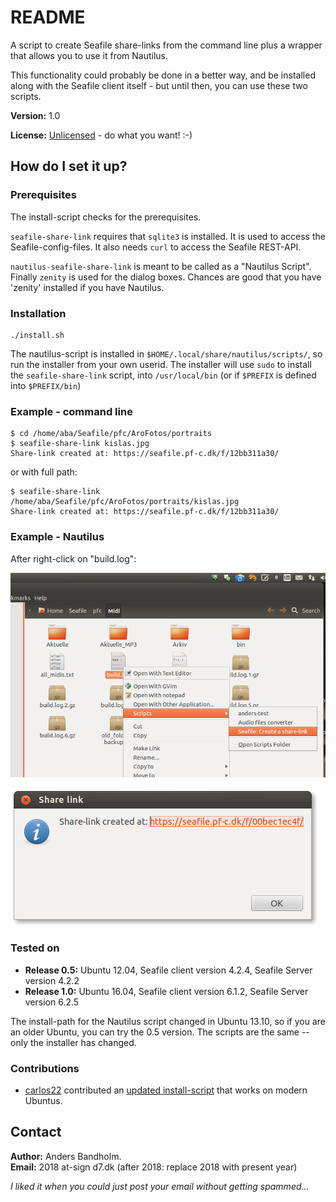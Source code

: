 README
======

A script to create Seafile share-links from the command line plus a
wrapper that allows you to use it from Nautilus.

This functionality could probably be done in a better way, and be installed
along with the Seafile client itself - but until then, you can use these two
scripts.

**Version:** 1.0

**License:** [Unlicensed](http://unlicense.org/) - do what you want! :-)


How do I set it up?
-------------------

### Prerequisites ###

The install-script checks for the prerequisites.

`seafile-share-link` requires that `sqlite3` is installed.
It is used to access the Seafile-config-files. It also needs `curl`
to access the Seafile REST-API.

`nautilus-seafile-share-link` is meant to be called as a "Nautilus Script".
Finally `zenity` is used for the dialog boxes. Chances are good that you
have 'zenity' installed if you have Nautilus.

### Installation ###

    ./install.sh

The nautilus-script is installed in `$HOME/.local/share/nautilus/scripts/`,
so run the installer from your own userid.
The installer will use `sudo` to install the `seafile-share-link` script,
into `/usr/local/bin` (or if `$PREFIX` is defined into `$PREFIX/bin`)


### Example - command line ###

    $ cd /home/aba/Seafile/pfc/AroFotos/portraits
    $ seafile-share-link kislas.jpg
    Share-link created at: https://seafile.pf-c.dk/f/12bb311a30/

or with full path:

    $ seafile-share-link /home/aba/Seafile/pfc/AroFotos/portraits/kislas.jpg
    Share-link created at: https://seafile.pf-c.dk/f/12bb311a30/


### Example - Nautilus ###

After right-click on "build.log":




![In Nautilus](README-pix/Screenshot-seafile-share-link.png)



![Result](README-pix/Screenshot-seafile-share-link-dialog.png)


### Tested on ###

  * **Release 0.5:** Ubuntu 12.04, Seafile client version 4.2.4, Seafile Server version 4.2.2
  * **Release 1.0:** Ubuntu 16.04, Seafile client version 6.1.2, Seafile Server version 6.2.5

The install-path for the Nautilus script changed in Ubuntu 13.10, so if you are an older Ubuntu, 
you can try the 0.5 version. The scripts are the same -- only the installer has changed.


### Contributions

* [carlos22](https://github.com/carlos22) contributed an 
  [updated install-script](https://github.com/abandholm/seafile-share-link/pull/3)
  that works on modern Ubuntus.


Contact
-------

**Author:** Anders Bandholm.  
**Email:** 2018 at-sign d7.dk (after 2018: replace 2018 with present year)

*I liked it when you could just post your email without getting spammed...*